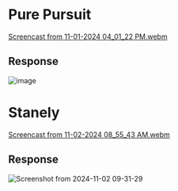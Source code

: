 # Pure Pursuit 
[Screencast from 11-01-2024 04_01_22 PM.webm](https://github.com/user-attachments/assets/bd65214b-0a47-4ef5-8a61-74cf65bb7c23)

## Response
![image](https://github.com/user-attachments/assets/7b5a0f05-fd9f-4cf2-a1de-7c82148b2e6c)


# Stanely
[Screencast from 11-02-2024 08_55_43 AM.webm](https://github.com/user-attachments/assets/e3fa1686-9886-45f0-8e1b-0d4f6bb01c67)

## Response
![Screenshot from 2024-11-02 09-31-29](https://github.com/user-attachments/assets/48561ae2-fd34-432b-a959-9599f1746bec)
